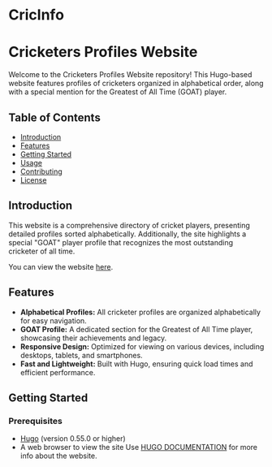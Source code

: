 # CricInfo 

# Cricketers Profiles Website

Welcome to the Cricketers Profiles Website repository! This Hugo-based website features profiles of cricketers organized in alphabetical order, along with a special mention for the Greatest of All Time (GOAT) player.

## Table of Contents
- [Introduction](#introduction)
- [Features](#features)
- [Getting Started](#getting-started)
- [Usage](#usage)
- [Contributing](#contributing)
- [License](#license)

## Introduction
This website is a comprehensive directory of cricket players, presenting detailed profiles sorted alphabetically. Additionally, the site highlights a special "GOAT" player profile that recognizes the most outstanding cricketer of all time.

You can view the website [here](https://avyaaz18.github.io/Cric/).

## Features
- **Alphabetical Profiles:** All cricketer profiles are organized alphabetically for easy navigation.
- **GOAT Profile:** A dedicated section for the Greatest of All Time player, showcasing their achievements and legacy.
- **Responsive Design:** Optimized for viewing on various devices, including desktops, tablets, and smartphones.
- **Fast and Lightweight:** Built with Hugo, ensuring quick load times and efficient performance.

## Getting Started

### Prerequisites
- [Hugo](https://gohugo.io/getting-started/installing/) (version 0.55.0 or higher)
- A web browser to view the site
Use [HUGO DOCUMENTATION](https://gohugo.io/about/) for more info about the website.

